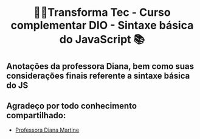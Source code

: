 <h1 align=center>👩‍💻Transforma Tec - Curso complementar DIO - Sintaxe básica do JavaScript 📚</h1>

## Anotações da professora Diana, bem como suas considerações finais referente a sintaxe básica do JS

## Agradeço por todo conhecimento compartilhado:
- [Professora Diana Martine](https://github.com/DianaMartine)